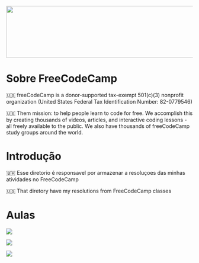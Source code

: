 <p align="center"><img src="https://i.pcmag.com/imagery/reviews/01tPXClg2WjLamQzScplH3y-15.fit_lim.size_1050x591.v1627670281.png" width="1010" height="140"></p>

# Sobre FreeCodeCamp

:us: freeCodeCamp is a donor-supported tax-exempt 501(c)(3) nonprofit organization (United States Federal Tax Identification Number: 82-0779546)

:us: Them mission: to help people learn to code for free. We accomplish this by creating thousands of videos, articles, and interactive coding lessons - all freely available to the public. We also have thousands of freeCodeCamp study groups around the world.

<!--- 
 <p align="center"><img src="https://cdn.discordapp.com/attachments/465998423145971713/1015433948458909826/unknown.png" width="1010" height="380"></p>
-->
# Introdução
  
  :brazil: Esse diretorio é responsavel por armazenar a resoluçoes das minhas atividades no FreeCodeCamp
  
  :us: That diretory have my resolutions from FreeCodeCamp classes 
  
# Aulas
  
  <p align="left">
  <a href="https://github.com/Winzen/freecodecamp.org/tree/main/Scientific%20Computing%20with%20Python"><img src="https://cdn.discordapp.com/attachments/465998423145971713/1015432947928662036/unknown.png"></a>
  </p>
  <p align="left">
   <a href="https://github.com/Winzen/freecodecamp.org/tree/main/Data%20Analysis%20with%20Python%20Projects"><img src="https://cdn.discordapp.com/attachments/465998423145971713/1015433358588772402/unknown.png"></a>
  </p>
  <p align="left">
    <a href="https://github.com/Winzen/freecodecamp.org/tree/main/Machine%20Learning%20with%20Python"><img src="https://cdn.discordapp.com/attachments/465998423145971713/1015433643495272458/unknown.png"></a>
  </p>
  
